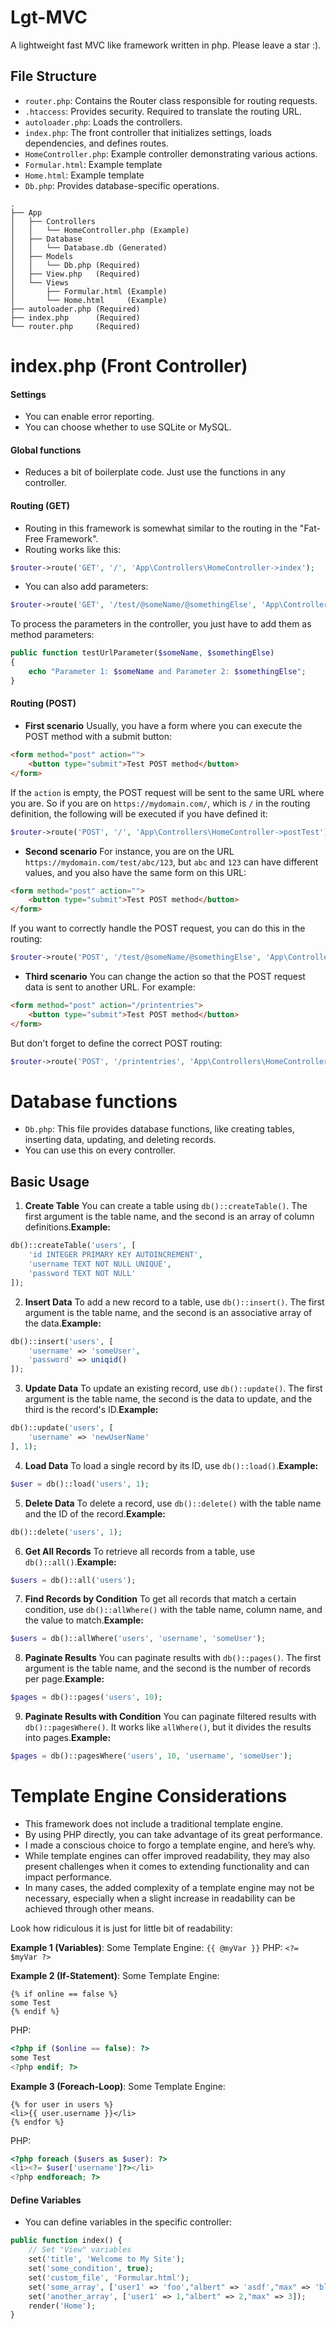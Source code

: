 # Lgt-MVC
A lightweight fast MVC like framework written in php. Please leave a star :).

## File Structure 
- `router.php`: Contains the Router class responsible for routing requests.
- `.htaccess`: Provides security. Required to translate the routing URL.
- `autoloader.php`: Loads the controllers.
- `index.php`: The front controller that initializes settings, loads dependencies, and defines routes.
- `HomeController.php`: Example controller demonstrating various actions.
- `Formular.html`: Example template
- `Home.html`: Example template
- `Db.php`: Provides database-specific operations.

```
.
├── App
│   ├── Controllers
│   │   └── HomeController.php (Example)
│   ├── Database
│   │   └── Database.db (Generated)
│   ├── Models
│   │   └── Db.php (Required)
│   ├── View.php   (Required)
│   └── Views
│       ├── Formular.html (Example)
│       └── Home.html     (Example)
├── autoloader.php (Required)
├── index.php      (Required)
└── router.php     (Required)
```

# index.php (Front Controller)

#### Settings 
- You can enable error reporting.
- You can choose whether to use SQLite or MySQL.
#### Global functions 
- Reduces a bit of boilerplate code. Just use the functions in any controller.
#### Routing (GET) 
- Routing in this framework is somewhat similar to the routing in the "Fat-Free Framework".
- Routing works like this:
```php
$router->route('GET', '/', 'App\Controllers\HomeController->index');
```

- You can also add parameters:
```php
$router->route('GET', '/test/@someName/@somethingElse', 'App\Controllers\HomeController->testUrlParameter');
```

To process the parameters in the controller, you just have to add them as method parameters:

```php
public function testUrlParameter($someName, $somethingElse) 
{
    echo "Parameter 1: $someName and Parameter 2: $somethingElse";
}
```

#### Routing (POST) 
 
- **First scenario** 
Usually, you have a form where you can execute the POST method with a submit button:


```html
<form method="post" action="">  
    <button type="submit">Test POST method</button>  
</form>
```
If the `action` is empty, the POST request will be sent to the same URL where you are. So if you are on
`https://mydomain.com/`, which is `/` in the routing definition, the following will be executed if you have defined it:

```php
$router->route('POST', '/', 'App\Controllers\HomeController->postTest');
```
 
- **Second scenario** 
For instance, you are on the URL `https://mydomain.com/test/abc/123`, but `abc` and `123` can have different values, and you also have the same form on this URL:


```html
<form method="post" action="">  
    <button type="submit">Test POST method</button>  
</form>
```

If you want to correctly handle the POST request, you can do this in the routing:


```php
$router->route('POST', '/test/@someName/@somethingElse', 'App\Controllers\HomeController->postTest2');
```
 
- **Third scenario** 
You can change the action so that the POST request data is sent to another URL. For example:


```html
<form method="post" action="/printentries">  
    <button type="submit">Test POST method</button>  
</form>
```

But don't forget to define the correct POST routing:

```php
$router->route('POST', '/printentries', 'App\Controllers\HomeController->printAllDbTableEntries');
```

# Database functions
- `Db.php`: This file provides database functions, like creating tables, inserting data, updating, and deleting records.
- You can use this on every controller.
## Basic Usage 
1. **Create Table** You can create a table using `db()::createTable()`. The first argument is the table name, and the second is an array of column definitions.**Example:** 

```php
db()::createTable('users', [
    'id INTEGER PRIMARY KEY AUTOINCREMENT',
    'username TEXT NOT NULL UNIQUE',
    'password TEXT NOT NULL'
]);
```
2. **Insert Data** To add a new record to a table, use `db()::insert()`. The first argument is the table name, and the second is an associative array of the data.**Example:** 

```php
db()::insert('users', [
    'username' => 'someUser',
    'password' => uniqid()
]);
```
3. **Update Data** To update an existing record, use `db()::update()`. The first argument is the table name, the second is the data to update, and the third is the record's ID.**Example:** 

```php
db()::update('users', [
    'username' => 'newUserName'
], 1);
```
4. **Load Data** To load a single record by its ID, use `db()::load()`.**Example:** 

```php
$user = db()::load('users', 1);
```
5. **Delete Data** To delete a record, use `db()::delete()` with the table name and the ID of the record.**Example:** 

```php
db()::delete('users', 1);
```
6. **Get All Records** To retrieve all records from a table, use `db()::all()`.**Example:** 

```php
$users = db()::all('users');
```
7. **Find Records by Condition** To get all records that match a certain condition, use `db()::allWhere()` with the table name, column name, and the value to match.**Example:** 

```php
$users = db()::allWhere('users', 'username', 'someUser');
```
8. **Paginate Results** You can paginate results with `db()::pages()`. The first argument is the table name, and the second is the number of records per page.**Example:** 

```php
$pages = db()::pages('users', 10);
```
9. **Paginate Results with Condition** You can paginate filtered results with `db()::pagesWhere()`. It works like `allWhere()`, but it divides the results into pages.**Example:** 

```php
$pages = db()::pagesWhere('users', 10, 'username', 'someUser');
```

# Template Engine Considerations
- This framework does not include a traditional template engine.
- By using PHP directly, you can take advantage of its great performance.
- I made a conscious choice to forgo a template engine, and here’s why.
- While template engines can offer improved readability, they may also present challenges when it comes to extending functionality and can impact performance.
- In many cases, the added complexity of a template engine may not be necessary, especially when a slight increase in readability can be achieved through other means.

Look how ridiculous it is just for little bit of readability:

**Example 1 (Variables)**:
Some Template Engine: 
`{{ @myVar }}` 
PHP: 
`<?= $myVar ?>`

**Example 2 (If-Statement)**:
Some Template Engine: 
```
{% if online == false %}
some Test
{% endif %}
```
PHP: 
```php
<?php if ($online == false): ?>
some Test
<?php endif; ?>
```

**Example 3 (Foreach-Loop)**:
Some Template Engine: 
```
{% for user in users %}
<li>{{ user.username }}</li>
{% endfor %}
```
PHP: 
```php
<?php foreach ($users as $user): ?>
<li><?= $user['username']?></li>
<?php endforeach; ?>
```

#### Define Variables
- You can define variables in the specific controller:

```php
public function index() {
    // Set "View" variables
    set('title', 'Welcome to My Site');
    set('some_condition', true);
    set('custom_file', 'Formular.html');
    set('some_array', ['user1' => 'foo',"albert" => 'asdf',"max" => 'blub']);
    set('another_array', ['user1' => 1,"albert" => 2,"max" => 3]);
    render('Home');
}
```